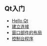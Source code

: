 ## Qt入门 

- [Hello Qt](hello_qt)
- [建立连接](making_connections)
- [窗口部件的布局](laying_out_widgets)
- [控制台程序](console_program)

